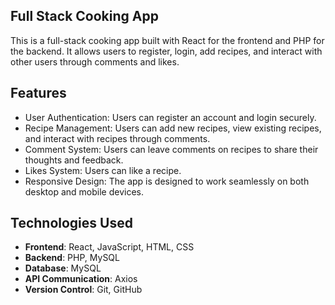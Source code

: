 ## Full Stack Cooking App

This is a full-stack cooking app built with React for the frontend and PHP for the backend. It allows users to register, login, add recipes, and interact with other users through comments and likes.

## Features

- User Authentication: Users can register an account and login securely.
- Recipe Management: Users can add new recipes, view existing recipes, and interact with recipes through comments.
- Comment System: Users can leave comments on recipes to share their thoughts and feedback.
- Likes System: Users can like a recipe.
- Responsive Design: The app is designed to work seamlessly on both desktop and mobile devices.

## Technologies Used

- **Frontend**: React, JavaScript, HTML, CSS
- **Backend**: PHP, MySQL
- **Database**: MySQL
- **API Communication**: Axios
- **Version Control**: Git, GitHub
